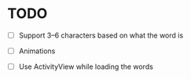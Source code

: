 #  TODO

- [ ] Support 3–6 characters based on what the word is
- [ ] Animations
- [ ] Use ActivityView while loading the words

